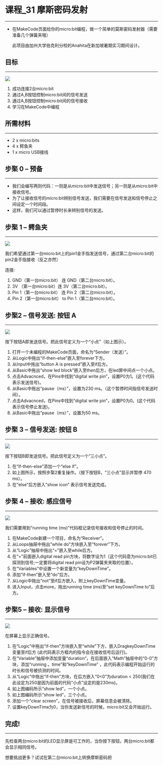 ﻿

# 课程_31 摩斯密码发射
---
- 在MakeCode页面给你的micro:bit编程，做一个简单的莫斯密码发射器（需要准备几个弹簧夹哦）

    此项目由加州大学伯克利分校的Anahita在新加坡暑期实习期间设计。



## 目标
---

![](https://wiki-media-ef.oss-cn-hongkong.aliyuncs.com/docs/microbit/getting-started/microbit-tinker-kit/images/YOYd2Bm.png)


 1. 成功连接2台micro:bit
 2. 通过A,B按钮控制micro:bit间的信号发送
 3. 通过A,B按钮控制micro:bit间的信号接收
 4. 学习在MakeCode中编程

            
    
## 所需材料
---
- 2 x micro:bits
- 4 x 鳄鱼夹
- 1 x micro USB接线


## 步棸 0 – 预备
---
- 我们会编写两则代码：一则是从micro:bit中发送信号；另一则是从micro:bit中接收信号。
- 为了让接收信号的micro:bit辨别信号发送，我们需要在信号发送和信号停止之间设定一个时间段。
- 这样，我们可以通过暂停时长来辨别信号的发送。


## 步棸 1 – 鳄鱼夹
---

![](https://wiki-media-ef.oss-cn-hongkong.aliyuncs.com/docs/microbit/getting-started/microbit-tinker-kit/images/b7We5ZR.png)

我们希望通过第一台micro:bit上的pin1金手指发送信号，通过第二台micro:bit的pin2金手指接收（反之亦然）

连接:

1. GND（第一台micro:bit） 连 GND（第二台micro:bit）。
2. 3V （第一台micro:bit）连 3V（第二台micro:bit）。
3. Pin 1（第一台micro:bit） 连 Pin 2（第二台micro:bit）。
4. Pin 2（第一台micro:bit） to Pin 1（第二台micro:bit）。


## 步棸2 – 信号发送: 按钮 A
---

![](https://wiki-media-ef.oss-cn-hongkong.aliyuncs.com/docs/microbit/getting-started/microbit-tinker-kit/images/6nlQFM9.png)

按下按钮A即发送信号。把此信号定义为一个“小点”（如上图示）。

1. 打开一个未编程的MakeCode页面，命名为“Sender（发送）”。
2. 从Logic中拖出“if-then-else”嵌入至forever下方。
3. 从Input中拖出“button A is pressed”嵌入至if后方。
4. 从Basic中拖出“show led block”嵌入至then后方，在led屏中间点一个小点。
5. 点击Advacnced，在Pins中找到“digital write pin”，设置P0为1。(这个代码表示发送信号)。
6. 从Basic中拖出“pause（ms）”，设置为230 ms。（这个暂停时间指信号发送时间）。
7. 点击Advacnced，在Pins中找到“digital write pin”，设置P0为0。(这个代码表示信号停止发送)。
8. 从Basic中拖出“pause（ms）”，设置为50 ms。

## 步棸 3 – 信号发送: 按钮 B
---

![](https://wiki-media-ef.oss-cn-hongkong.aliyuncs.com/docs/microbit/getting-started/microbit-tinker-kit/images/gtjlrr9.png)

按下按钮B即发送信号。把此信号定义为一个“三小点”。

1. 在“if-then-else”添加一个“else if”。
2. 如上图所示，按照步棸2重复操作。（按下按钮B，“三小点”显示并暂停 470 ms）。
3. 在“else”后方嵌入”show icon“ 表示信号发送完成。



## 步棸 4 – 接收: 感应信号
---

![](https://wiki-media-ef.oss-cn-hongkong.aliyuncs.com/docs/microbit/getting-started/microbit-tinker-kit/images/z13lhzA.png)

我们需要用到“running time (ms)”代码框记录信号接收和信号停止的时间。

1. 在MakeCode新建一个项目，命名为“Receiver”。
2. 从Loops抽屉中拖出“while do”方块嵌入至“forever”下方。
3. 从“Logic”抽屉中拖出“=”嵌入至while后方。
4. 在“=”前面嵌入digital read pin方块，将数字设为1（这个代码意为micro:bit已探测到信号;一定要将digital read pin设为P2弹簧夹夹取的位置）。
5. 在“Variables”中设置一个新变量为“keyDownTime”。
6. 添加“if-then”嵌入至“do”后方。
7. 从Logic中拖出“not”至if后方嵌入，附上keyDownTime变量。
8. 进入Input，点击more，拖出running time (ms)至“set keyDownTime to”后方。


 
## 步棸5 – 接收: 显示信号
---

![](https://wiki-media-ef.oss-cn-hongkong.aliyuncs.com/docs/microbit/getting-started/microbit-tinker-kit/images/Z4yzOpc.png)

在屏幕上显示正确信号。

1. 在“Logic”中拖出“if-then”方块嵌入至“while”下方，嵌入DragkeyDownTime变量至if后方 (此代码表示方框内的指令会在接收信号后运行)。
2. 在“Variable”抽屉中添加变量“duration”，在后面嵌入“Math”抽屉中的“0-0”方块，添加“running 。time”和“keyDownTime” ，此代码表示编程开始运行的时长和信号被侦测的时间。
3. 从“Logic”中拖出“if-then”方块，在后方嵌入“0<0”为duration < 250(我们在此设定为250是因为前面的代码“小点”设定的是230ms)。
4. 如上图编码所示“show led”，一个小点。
5. 如上图编码所示“show led”，三个小点。
6. 添加一个“clear screen”，在信号被接收后，屏幕信息会被清除。
7. 设置keyDownTime为0，当你发送新信号的时候，micro:bit又会开始运行。



## 完成!
---

先检查两台micro:bit的LED显示屏是可工作的，当你按下按钮，两台micro:bit都会显示相同信号。 

想要挑战更多？试试在第二台micro:bit上转换摩斯密码把
